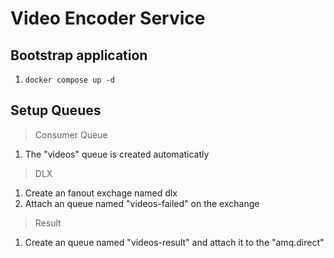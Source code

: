 # Video Encoder Service

## Bootstrap application
1. ```docker compose up -d```

## Setup Queues

> Consumer Queue
1. The "videos" queue is created automaticatly
> DLX
1. Create an fanout exchage named dlx
2. Attach an queue named "videos-failed" on the exchange
> Result
1. Create an queue named "videos-result" and attach it to the "amq.direct"
